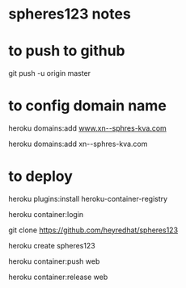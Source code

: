 # spheres123 notes

# to push to github
git push -u origin master


# to config domain name
heroku domains:add www.xn--sphres-kva.com

heroku domains:add xn--sphres-kva.com

# to deploy
heroku plugins:install heroku-container-registry

heroku container:login

git clone https://github.com/heyredhat/spheres123

heroku create spheres123

heroku container:push web

heroku container:release web

